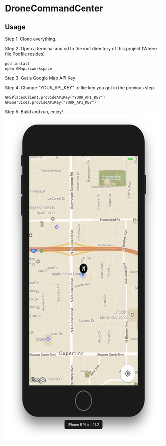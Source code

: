# DroneCommandCenter
## Usage
  Step 1: Clone everything.
  
  Step 2: Open a terminal and cd to the root directory of this project (Where file Podfile resides)
  
    pod install
    open GMap.xcworkspace
  
  Step 3: Get a Google Map API Key
  
  Step 4: Change "YOUR_API_KEY" to the key you got in the previous step
  
    GMSPlacesClient.provideAPIKey("YOUR_API_KEY")
    GMSServices.provideAPIKey("YOUR_API_KEY")
    
  Step 5: Build and run, enjoy!
<img src="https://github.com/jhzhaofred/DroneCommandCenter/blob/master/Screenshots/Framework.png" width = "598" height = "1050" alt="Laptop" align=center /> 
